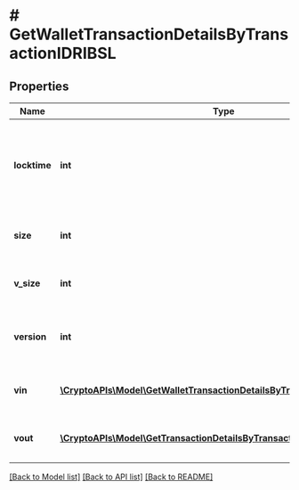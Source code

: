 # # GetWalletTransactionDetailsByTransactionIDRIBSL

## Properties

Name | Type | Description | Notes
------------ | ------------- | ------------- | -------------
**locktime** | **int** | Represents the time at which a particular transaction can be added to the blockchain. |
**size** | **int** | Represents the total size of this transaction. |
**v_size** | **int** | Represents the virtual size of this transaction. |
**version** | **int** | Represents the transaction version number. |
**vin** | [**\CryptoAPIs\Model\GetWalletTransactionDetailsByTransactionIDRIBSLVin[]**](GetWalletTransactionDetailsByTransactionIDRIBSLVin.md) | Object Array representation of transaction inputs |
**vout** | [**\CryptoAPIs\Model\GetTransactionDetailsByTransactionIDRIBSLVout[]**](GetTransactionDetailsByTransactionIDRIBSLVout.md) | Object Array representation of transaction outputs |

[[Back to Model list]](../../README.md#models) [[Back to API list]](../../README.md#endpoints) [[Back to README]](../../README.md)
